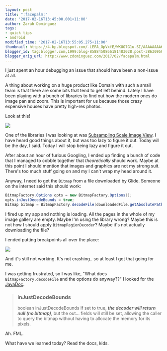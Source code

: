 ```yaml
---
layout: post
title: ":facepalm:"
date: '2017-02-16T13:45:00.001+11:00'
author: Zarah Dominguez
tags:
- quick tips
- android
modified_time: '2017-02-16T13:55:05.275+11:00'
thumbnail: https://4.bp.blogspot.com/-LEFA_OpVxfE/WKUO7G1u-SI/AAAAAAAA6p4/CHLtt8Yd83gpPaO8sAQyzOTMM2LLQSazQCLcB/s72-c/Screen%2BShot%2B2017-02-16%2Bat%2B12.54.33.png
blogger_id: tag:blogger.com,1999:blog-8588450866181483028.post-3863095032105418677
blogger_orig_url: http://www.zdominguez.com/2017/02/facepalm.html
---
```


I just spent an hour debugging an issue that should have been a non-issue at all.

A thing about working on a huge product like Domain with such a small team is that there are some bits that tend to get left behind. Lately I have been playing with a bunch of libraries to find out how the modern ones do image pan and zoom. This is important for us because those crazy expensive houses have pretty high-res photos.

Look at this!

[![](https://rimh2.domain.com.au/5pjPFc__qQEbPU029VBKG1glNpI=/fit-in/1600x1200/filters:format(jpeg)/2013355609_1_0_170130_112519-w4134-h2756)](https://rimh2.domain.com.au/5pjPFc__qQEbPU029VBKG1glNpI=/fit-in/1600x1200/filters:format(jpeg)/2013355609_1_0_170130_112519-w4134-h2756)

One of the libraries I was looking at was [Subsampling Scale Image View](https://github.com/davemorrissey/subsampling-scale-image-view). I have heard good things about it, but was too lazy to figure it out. Today will be the day, I said. Today I will stop being lazy and figure it out.

After about an hour of furious Googling, I ended up finding a bunch of code that I managed to cobble together that _theoretically_ should work. Maybe at this point I should mention that images and graphics are not my strong suit. There's too much stuff going on and my I can't wrap my head around it.

Anyway, I need to get the `Bitmap` from a file downloaded by Glide. Someone on the internet said this should work:

```java
BitmapFactory.Options opts = new BitmapFactory.Options();
opts.inJustDecodeBounds = true;
Bitmap bitmap = BitmapFactory.decodeFile(downloadedFile.getAbsolutePath(), opts);
```

I fired up my app and nothing is loading. All the pages in the whole of my image gallery are empty. Maybe I'm using the library wrong? Maybe this is not how I should apply `BitmapRegionDecoder`? Maybe it's not actually downloading the file?

I ended putting breakpoints all over the place:

[![](https://4.bp.blogspot.com/-LEFA_OpVxfE/WKUO7G1u-SI/AAAAAAAA6p4/CHLtt8Yd83gpPaO8sAQyzOTMM2LLQSazQCLcB/s320/Screen%2BShot%2B2017-02-16%2Bat%2B12.54.33.png)](https://4.bp.blogspot.com/-LEFA_OpVxfE/WKUO7G1u-SI/AAAAAAAA6p4/CHLtt8Yd83gpPaO8sAQyzOTMM2LLQSazQCLcB/s1600/Screen%2BShot%2B2017-02-16%2Bat%2B12.54.33.png)

And it's still not working. It's not crashing.. so at least I got that going for me.

I was getting frustrated, so I was like, "What does `BitmapFactory.decodeFile` and the options do anyway??" I looked for the [JavaDoc](https://developer.android.com/reference/android/graphics/BitmapFactory.Options.html#inJustDecodeBounds).



> ### inJustDecodeBounds
>
> boolean inJustDecodeBounds
> If set to true, **_the decoder will return null (no bitmap)_**, but the out... fields will still be set, allowing the caller to query the bitmap without having to allocate the memory for its pixels.



Ah. FML.

What have we learned today? Read the docs, kids.

